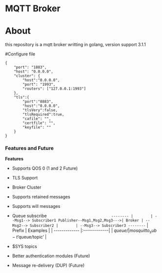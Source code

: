 MQTT Broker 
============

# About
this repository is a mqtt broker writting in golang, version support 3.1.1

#Configure file
~~~
{
	"port": "1883",
	"host": "0.0.0.0",
	"cluster": {
		"host":"0.0.0.0",
		"port": "1993",
		"routers": ["127.0.0.1:1993"]
	},
	"tls":{
		"port":"8883",
		"host":"0.0.0.0",
		"tlsVery":false,
		"tlsRequired":true,
		"cafile": "",
		"certfile": "",
		"keyfile": ""
	}
}
~~~

### Features and Future

**Features**

* Supports QOS 0  (1 and 2 Future) 

* TLS Support

* Broker Cluster

* Supports retained messages

* Supports will messages  

* Queue subscribe 
`                             --------
                             |        | --Msg1--> Subscriber1
Publisher--Msg1,Msg2,Msg3--->| Broker | --Msg2--> Subscriber2
                             |        | --Msg3--> Subscriber3
                              --------`
| Prefix        | Examples           |
| ------------- |:-------------|
| $queue/       | mosquitto_sub -t ‘$queue/topic’ |

* $SYS topics  

* Better authentication modules (Future) 

* Message re-delivery (DUP) (Future)